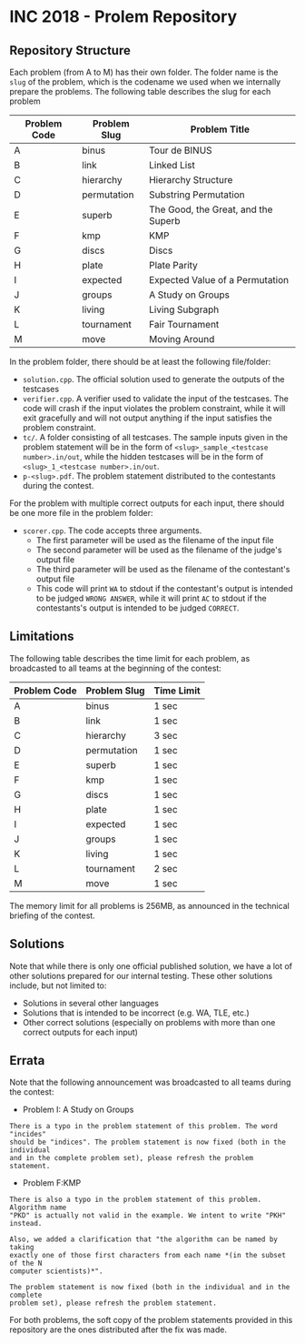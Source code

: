 # INC 2018 - Prolem Repository

## Repository Structure

Each problem (from A to M) has their own folder. The folder name is the `slug` of the problem, which is the codename we used when we internally prepare the problems. The following table describes the slug for each problem

| Problem Code | Problem Slug | Problem Title                       |
| ------------ | ------------ | ----------------------------------- |
| A            | binus        | Tour de BINUS                       |
| B            | link         | Linked List                         |
| C            | hierarchy    | Hierarchy Structure                 |
| D            | permutation  | Substring Permutation               |
| E            | superb       | The Good, the Great, and the Superb |
| F            | kmp          | KMP                                 |
| G            | discs        | Discs                               |
| H            | plate        | Plate Parity                        |
| I            | expected     | Expected Value of a Permutation     |
| J            | groups       | A Study on Groups                   |
| K            | living       | Living Subgraph                     |
| L            | tournament   | Fair Tournament                     |
| M            | move         | Moving Around                       |

In the problem folder, there should be at least the following file/folder:

- `solution.cpp`. The official solution used to generate the outputs of the testcases
- `verifier.cpp`. A verifier used to validate the input of the testcases. The code will crash if the input violates the problem constraint, while it will exit gracefully and will not output anything if the input satisfies the problem constraint.
- `tc/`. A folder consisting of all testcases. The sample inputs given in the problem statement will be in the form of `<slug>_sample_<testcase number>.in/out`, while the hidden testcases will be in the form of `<slug>_1_<testcase number>.in/out`.
- `p-<slug>.pdf`. The problem statement distributed to the contestants during the contest.

For the problem with multiple correct outputs for each input, there should be one more file in the problem folder:

- `scorer.cpp`. The code accepts three arguments.
  - The first parameter will be used as the filename of the input file
  - The second parameter will be used as the filename of the judge's output file
  - The third parameter will be used as the filename of the contestant's output file
  - This code will print `WA` to stdout if the contestant's output is intended to be judged `WRONG ANSWER`, while it will print `AC` to stdout if the contestants's output is intended to be judged `CORRECT`.

## Limitations

The following table describes the time limit for each problem, as broadcasted to all teams at the beginning of the contest:

| Problem Code | Problem Slug | Time Limit |
| ------------ | ------------ | ---------- |
| A            | binus        | 1 sec      |
| B            | link         | 1 sec      |
| C            | hierarchy    | 3 sec      |
| D            | permutation  | 1 sec      |
| E            | superb       | 1 sec      |
| F            | kmp          | 1 sec      |
| G            | discs        | 1 sec      |
| H            | plate        | 1 sec      |
| I            | expected     | 1 sec      |
| J            | groups       | 1 sec      |
| K            | living       | 1 sec      |
| L            | tournament   | 2 sec      |
| M            | move         | 1 sec      |

The memory limit for all problems is 256MB, as announced in the technical briefing of the contest.

## Solutions

Note that while there is only one official published solution, we have a lot of other solutions prepared for our internal testing. These other solutions include, but not limited to:

- Solutions in several other languages
- Solutions that is intended to be incorrect (e.g. WA, TLE, etc.)
- Other correct solutions (especially on problems with more than one correct outputs for each input)

## Errata

Note that the following announcement was broadcasted to all teams during the contest:

- Problem I: A Study on Groups
  
```	
There is a typo in the problem statement of this problem. The word "incides"
should be "indices". The problem statement is now fixed (both in the individual
and in the complete problem set), please refresh the problem statement.
```

- Problem F:KMP
  
```	
There is also a typo in the problem statement of this problem. Algorithm name
"PKD" is actually not valid in the example. We intent to write "PKH" instead.

Also, we added a clarification that "the algorithm can be named by taking
exactly one of those first characters from each name *(in the subset of the N
computer scientists)*".

The problem statement is now fixed (both in the individual and in the complete
problem set), please refresh the problem statement.
```

For both problems, the soft copy of the problem statements provided in this repository are the ones distributed after the fix was made.
